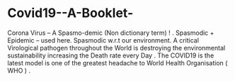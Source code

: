 # Covid19--A-Booklet-
Corona Virus – A Spasmo-demic (Non dictionary term) ! . Spasmodic + Epidemic – used here. Spasmodic w.r.t our environment. A critical Virological pathogen throughout the World is destroying the environmental sustainability increasing the Death rate every Day . The COVID19 is the latest model is one of the greatest headache to World Health Organisation ( WHO ) .
